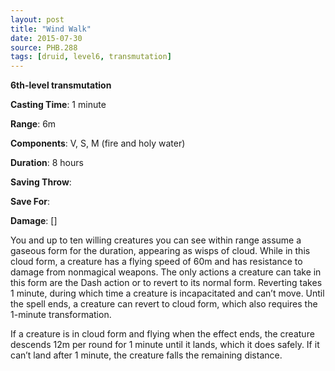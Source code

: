 ```yaml
---
layout: post
title: "Wind Walk"
date: 2015-07-30
source: PHB.288
tags: [druid, level6, transmutation]
---
```


**6th-level transmutation**

**Casting Time**: 1 minute

**Range**: 6m

**Components**: V, S, M (fire and holy water)

**Duration**: 8 hours

**Saving Throw**:

**Save For**:

**Damage**: []

You and up to ten willing creatures you can see within range assume a gaseous form for the duration, appearing as wisps of cloud. While in this cloud form, a creature has a flying speed of 60m and has resistance to damage from nonmagical weapons. The only actions a creature can take in this form are the Dash action or to revert to its normal form. Reverting takes 1 minute, during which time a creature is incapacitated and can’t move. Until the spell ends, a creature can revert to cloud form, which also requires the 1-minute transformation.

If a creature is in cloud form and flying when the effect ends, the creature descends 12m per round for 1 minute until it lands, which it does safely. If it can’t land after 1 minute, the creature falls the remaining distance.
